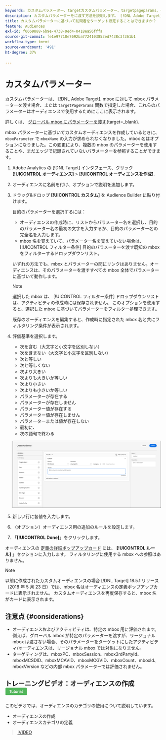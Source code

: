 ```yaml
---
keywords: カスタムパラメーター、targetカスタムパラメーター、targetpageparams、ターゲットmboxパラメーター
description: カスタムパラメーターをに渡す方法を説明します。 [!DNL Adobe Target] オーディエンスで使用します。
title: カスタムパラメーターに基づいて訪問者をターゲット設定することはできますか？
feature: Audiences
exl-id: f0669888-6b9e-4738-9ed4-0418ea56fffa
source-git-commit: fe1e97710e7692ba7724103853ed7438c3f361b1
workflow-type: tm+mt
source-wordcount: '491'
ht-degree: 37%

---
```


# カスタムパラメーター

カスタムパラメーターは、 [!DNL Adobe Target]. mbox に対して mbox パラメーターを渡す場合、または `targetPageParams` 関数で指定した場合、これらのパラメーターはオーディエンスで使用するためにここに表示されます。

詳しくは、 [グローバル mbox にパラメーターを渡す](https://experienceleague.adobe.com/docs/target-dev/developer/client-side/global-mbox/pass-parameters-to-global-mbox.html){target=_blank}.

mbox パラメーターに基づいてカスタムオーディエンスを作成しているときに、`mboxParameter` で `mboxName` の入力が求められなくなりました。mbox 名はオプションになりました。この変更により、複数の mbox のパラメーターを使用することや、まだエッジで記録されていないパラメーターを参照することができます。

1. Adobe Analytics の [!DNL Target] インタフェース、クリック **[!UICONTROL オーディエンス]** > **[!UICONTROL オーディエンスを作成]**.
1. オーディエンスに名前を付け、オプションで説明を追加します。
1. ドラッグ&amp;ドロップ **[!UICONTROL カスタム]** を Audience Builder に貼り付けます。

   目的のパラメーターを選択するには：

   * オーディエンスの作成時に、リストからパラメーター名を選択し、目的のパラメーター名の最初の文字を入力するか、目的のパラメーター名の完全名を入力します。
   * mbox 名を覚えていて、パラメーター名を覚えていない場合は、 [!UICONTROL フィルター条件] 目的のパラメーターを渡す既知の mbox をフィルターするドロップダウンリスト。

   いずれの方法でも、mbox とパラメーターの間にリンクはありません。オーディエンスは、そのパラメーターを渡すすべての mbox 全体でパラメーターに基づいて動作します。

   >[!NOTE]
   >
   >選択した mbox は、 [!UICONTROL フィルター条件] ドロップダウンリストは、アクティビティの作成時には保存されません。 このオプションを使用すると、選択した mbox に基づいてパラメーターをフィルター処理できます。

   既存のオーディエンスを編集すると、作成時に指定された mbox 名と共にフィルタリング条件が表示されます。

1. 評価基準を選択します。

   * 次を含む（大文字と小文字を区別しない）
   * 次を含まない（大文字と小文字を区別しない）
   * 次と等しい
   * 次と等しくない
   * 次より大きい
   * 次よりも大きいか等しい
   * 次より小さい
   * 次よりも小さいか等しい
   * パラメーターが存在する
   * パラメーターが存在しません
   * パラメーター値が存在する
   * パラメーター値が存在しません
   * パラメーターまたは値が存在しない
   * 最初に、
   * 次の語句で終わる

   ![カスタムパラメーターオーディエンス](assets/custom.png)

1. 新しい行に各値を入力します。
1. （オプション）オーディエンス用の追加のルールを設定します。
1. 「**[!UICONTROL Done]**」をクリックします。

オーディエンスの [定義の詳細ポップアップカード](/help/main/c-target/c-audiences/audiences.md#section_11B9C4A777E14D36BA1E925021945780) には、 **[!UICONTROL ルール]** 」セクションに入力します。 フィルタリングに使用する mbox への参照はありません。

>[!NOTE]
>
>以前に作成されたカスタムオーディエンスの場合 [!DNL Target] 18.5.1 リリース（2018 年 5 月 23 日）では、mbox 名はオーディエンスの定義ポップアップカードに表示されません。 カスタムオーディエンスを再度保存すると、mbox 名がカードに表示されます。

## 注意点 {#considerations}

* オーディエンスおよびアクティビティは、特定の mbox 用に評価されます。例えば、グローバル mbox が特定のパラメーターを渡すが、リージョナル mbox は渡さない場合、そのパラメーターをターゲットにしたアクティビティ/オーディエンスは、リージョナル mbox では対象になりません。
* ターゲティングは、mboxPC、mboxSession、mbox3rdPartyId、mboxMCSDID、mboxMCAVID、mboxMCGVID、mboxCount、mboxId、mboxVersion などの内部 mbox パラメーターでは評価されません。

## トレーニングビデオ：オーディエンスの作成 ![チュートリアルバッジ](/help/main/assets/tutorial.png)

このビデオでは、オーディエンスのカテゴリの使用について説明しています。

* オーディエンスの作成
* オーディエンスカテゴリの定義

>[!VIDEO](https://video.tv.adobe.com/v/17392)
